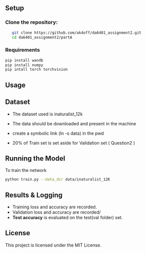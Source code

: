 ## **Setup**

### **Clone the repository:**  
```bash
   git clone https://github.com/ak4off/da6401_assignment2.git
   cd da6401_assignment2/partA
```

### **Requirements**
```bash
pip install wandb
pip install numpy
pip intall torch torchvision
```
## **Usage**

## **Dataset**
- The dataset used is inaturalist_12k
- The data should be downloaded and present in the machine 
- create a symbolic link (ln -s <path-to-dataset> data) in the pwd

- 20% of Train set is set aside for Validation set ( Question2 ) 

## **Running the Model**
To train the network
```bash
python train.py --data_dir data/inaturalist_12K 
```
## **Results & Logging**
- Training loss and accuracy are recorded.
- Validation loss and accuracy are recorded/
- **Test accuracy** is evaluated on the test(val folder) set.

## **License**
This project is licensed under the MIT License.


